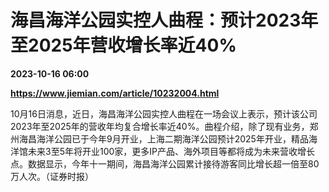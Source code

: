 # 海昌海洋公园实控人曲程：预计2023年至2025年营收增长率近40%

**2023-10-16 06:00**

**https://www.jiemian.com/article/10232004.html**

10月16日消息，近日，海昌海洋公园实控人曲程在一场会议上表示，预计该公司2023年至2025年的营收年均复合增长率近40%。曲程介绍，除了现有业务，郑州海昌海洋公园已于今年9月开业，上海二期海洋公园预计2025年开业，精品海洋馆未来3至5年将开业100家，更多IP产品、海外项目等都将成为未来营收增长点。数据显示，今年十一期间，海昌海洋公园累计接待游客同比增长超一倍至80万人次。（证券时报）